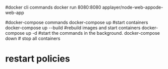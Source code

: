#docker cli commands
docker run  8080:8080 applayer/node-web-appode-web-app

#docker-compose commands
docker-compose up       #start containers
docker-compose up --build   #rebuild images and start containers
docker-compose up -d    #start the commands in the background.
docker-compose down     # stop all containers  
# restart policies